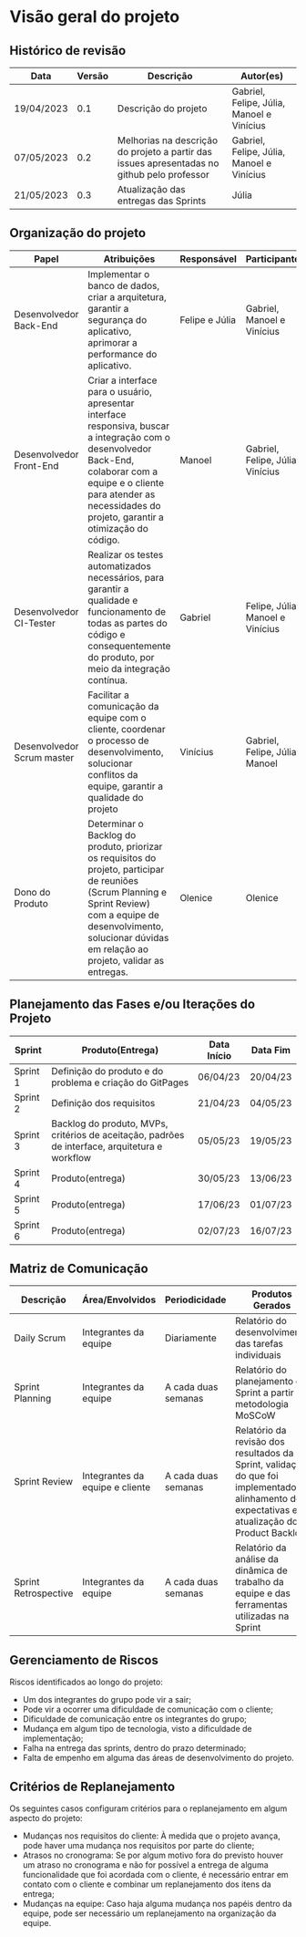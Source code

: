 # Visão geral do projeto

## Histórico de revisão
|Data|Versão|Descrição|Autor(es)|
|----|------|---------|---------|
|19/04/2023|0.1|Descrição do projeto|Gabriel, Felipe, Júlia, Manoel e Vinícius|
|07/05/2023|0.2|Melhorias na descrição do projeto a partir das issues apresentadas no github pelo professor|Gabriel, Felipe, Júlia, Manoel e Vinícius|
|21/05/2023|0.3|Atualização das entregas das Sprints|Júlia|

## Organização do projeto

|Papel|Atribuições|Responsável|Participantes|
|----|----|----|----|
|Desenvolvedor Back-End|Implementar o banco de dados, criar a arquitetura, garantir a segurança do aplicativo, aprimorar a performance do aplicativo.|Felipe e Júlia|Gabriel, Manoel e Vinícius|
|Desenvolvedor Front-End|Criar a interface para o usuário, apresentar interface responsiva, buscar a integração com o desenvolvedor Back-End, colaborar com a equipe e o cliente para atender as necessidades do projeto, garantir a otimização  do código.|Manoel|Gabriel, Felipe, Júlia e Vinícius|
|Desenvolvedor CI-Tester|Realizar os testes automatizados necessários, para garantir a qualidade e funcionamento de todas as partes do código e consequentemente do produto, por meio da integração contínua.|Gabriel|Felipe, Júlia, Manoel e Vinícius|
|Desenvolvedor Scrum master|Facilitar a comunicação da equipe com o cliente, coordenar o processo de desenvolvimento, solucionar conflitos da equipe, garantir a qualidade do projeto|Vinícius|Gabriel, Felipe, Júlia, Manoel|
|Dono do Produto|Determinar o Backlog do produto, priorizar os requisitos do projeto, participar de reuniões (Scrum Planning e Sprint Review) com a equipe de desenvolvimento, solucionar dúvidas em relação ao projeto, validar as entregas.|Olenice|Olenice|

## Planejamento das Fases e/ou Iterações do Projeto
|Sprint|Produto(Entrega)|Data Início|Data Fim|
|----|----|----|----|
|Sprint 1|Definição do produto e do problema e criação do GitPages|06/04/23|20/04/23|
|Sprint 2|Definição dos requisitos|21/04/23|04/05/23|
|Sprint 3|Backlog do produto, MVPs, critérios de aceitação, padrões de interface, arquitetura e workflow|05/05/23|19/05/23|
|Sprint 4|Produto(entrega)|30/05/23|13/06/23|
|Sprint 5|Produto(entrega)|17/06/23|01/07/23|
|Sprint 6|Produto(entrega)|02/07/23|16/07/23|

## Matriz de Comunicação
|Descrição|Área/Envolvidos|Periodicidade|Produtos Gerados|
|----|----|----|----|
|Daily Scrum|Integrantes da equipe|Diariamente|Relatório do desenvolvimento das tarefas individuais|
|Sprint Planning|Integrantes da equipe|A cada duas semanas|Relatório do planejamento da Sprint a partir da metodologia MoSCoW|
|Sprint Review|Integrantes da equipe e cliente|A cada duas semanas|Relatório da revisão dos resultados da Sprint, validação do que foi implementado, alinhamento de expectativas e atualização do Product Backlog|
|Sprint Retrospective|Integrantes da equipe|A cada duas semanas|Relatório da análise da dinâmica de trabalho da equipe e das ferramentas utilizadas na Sprint|

## Gerenciamento de Riscos
Riscos identificados ao longo do projeto:  

- Um dos integrantes do grupo pode vir a sair; 
- Pode vir a ocorrer uma dificuldade de comunicação com o cliente;
- Dificuldade de comunicação entre os integrantes do grupo; 
- Mudança em algum tipo de tecnologia, visto a dificuldade de implementação; 
- Falha na entrega das sprints, dentro do prazo determinado; 
- Falta de empenho em alguma das áreas de desenvolvimento do projeto.


## Critérios de Replanejamento
Os seguintes casos configuram critérios para o replanejamento em algum aspecto do projeto:

- Mudanças nos requisitos do cliente: À medida que o projeto avança, pode haver uma mudança nos requisitos por parte do cliente;
- Atrasos no cronograma: Se por algum motivo fora do previsto houver um atraso no cronograma e não for possível a entrega de alguma funcionalidade que foi acordada com o cliente, é necessário entrar em contato com o cliente e combinar um replanejamento dos itens da entrega;
- Mudanças na equipe: Caso haja alguma mudança nos papéis dentro da equipe, pode ser necessário um replanejamento na organização da equipe.
